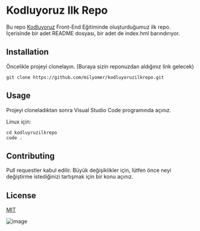 # Kodluyoruz Ilk Repo
Bu repo [Kodluyoruz](https://www.kodluyoruz.org/) Front-End Eğitiminde oluşturduğumuz ilk repo. İçerisinde bir adet README dosyası, bir adet de index.hml barındırıyor.

## Installation

Öncelikle projeyi clonelayın. (Buraya sizin reponuzdan aldığınız link gelecek)

``` 
git clone https://github.com/milyomer/kodluyoruzilkrepo.git
```

## Usage

Projeyi cloneladıktan sonra Visual Studio Code programında açınız.

Linux için:

``` 
cd kodluyruzilkrepo
code .
```
## Contributing

Pull requestler kabul edilir. Büyük değişiklikler için, lütfen önce neyi değiştirme istediğinizi tartışmak için bir konu açınız.

## License

[MIT](https://choosealicense.com/licenses/mit/)




![image](file:img/Screenshot_9.png)